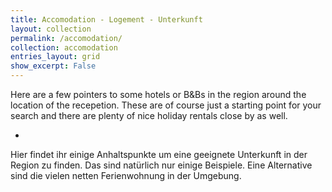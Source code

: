 ```yaml
---
title: Accomodation - Logement - Unterkunft
layout: collection
permalink: /accomodation/
collection: accomodation
entries_layout: grid
show_excerpt: False
---
```


Here are a few pointers to some hotels or B&Bs in the region around the location of the recepetion. These are of course just a starting point for your search and there are plenty of nice holiday rentals close by as well.

-

Hier findet ihr einige Anhaltspunkte um eine geeignete Unterkunft in der Region zu finden. Das sind natürlich nur einige Beispiele. Eine Alternative sind die vielen netten Ferienwohnung in der Umgebung.



